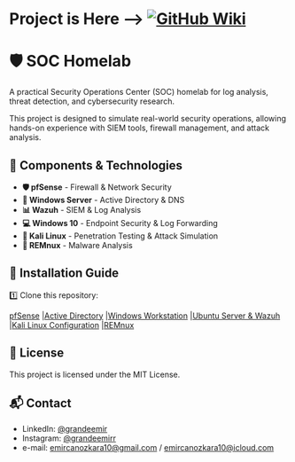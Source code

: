 
# Project is Here --> [![GitHub Wiki](https://img.shields.io/badge/Documentation-Wiki-blue)](https://github.com/grandeemir/Homelab/wiki)


# 🛡️ SOC Homelab  
A practical Security Operations Center (SOC) homelab for log analysis, threat detection, and cybersecurity research.  

This project is designed to simulate real-world security operations, allowing hands-on experience with SIEM tools, firewall management, and attack analysis.  

## 🔧 Components & Technologies  
- **🛡️ pfSense** - Firewall & Network Security  
- **🏢 Windows Server** - Active Directory & DNS  
- **📊 Wazuh** - SIEM & Log Analysis  
- **💻 Windows 10** - Endpoint Security & Log Forwarding  
- **🐧 Kali Linux** - Penetration Testing & Attack Simulation  
- **🦠 REMnux** - Malware Analysis  

## 🚀 Installation Guide  
1️⃣ Clone this repository:  

[pfSense](https://github.com/grandeemir/Homelab/wiki/3.1-pfsense)
|[Active Directory](https://github.com/grandeemir/Homelab/wiki/3.2-Active-Directory)
|[Windows Workstation](https://github.com/grandeemir/Homelab/wiki/3.3-Windows-Workstation)
|[Ubuntu Server & Wazuh](https://github.com/grandeemir/Homelab/wiki/3.4-Ubuntu-Server-(Wazuh)-Installation)
|[Kali Linux Configuration](https://github.com/grandeemir/Homelab/wiki/3.5-Kali-Linux-Configuration)
|[REMnux](https://github.com/grandeemir/Homelab/wiki/3.6-REMnux-Setup)

## 📜 License  
This project is licensed under the MIT License.  

## 📬 Contact  
  
- LinkedIn: [@grandeemir](https://linkedin.com/in/grandeemir)
- Instagram: [@grandeemirr](https://instagram.com/grandeemiir)
- e-mail: emircanozkara10@gmail.com / emircanozkara10@icloud.com

